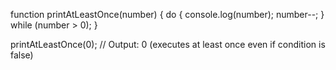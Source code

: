 function printAtLeastOnce(number) {
  do {
    console.log(number);
    number--;
  } while (number > 0);
}

printAtLeastOnce(0); // Output: 0 (executes at least once even if condition is false)